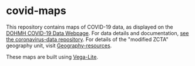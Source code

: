 # covid-maps
This repository contains maps of COVID-19 data, as displayed on the [DOHMH COVID-19 Data Webpage](https://www1.nyc.gov/site/doh/covid/covid-19-data.page). For data details and documentation, [see the coronavirus-data repository](https://github.com/nychealth/coronavirus-data). For details of the "modified ZCTA" geography unit, visit [Geography-resources](https://github.com/nychealth/coronavirus-data/tree/master/Geography-resources).

These maps are built using [Vega-Lite](https://vega.github.io/vega-lite/).
